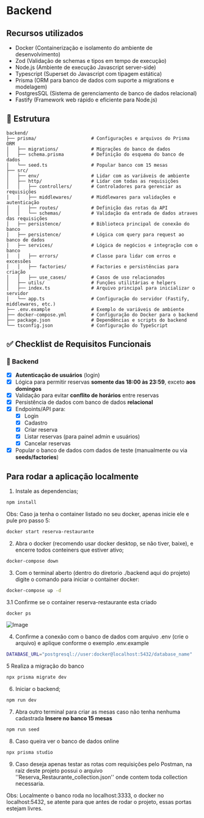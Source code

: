 # Backend

## Recursos utilizados

- Docker (Containerização e isolamento do ambiente de desenvolvimento)
- Zod (Validação de schemas e tipos em tempo de execução)
- Node.js (Ambiente de execução Javascript server-side)
- Typescript (Superset do Javascript com tipagem estática)
- Prisma (ORM para banco de dados com suporte a migrations e modelagem)
- PostgresSQL (Sistema de gerenciamento de banco de dados relacional)
- Fastify (Framework web rápido e eficiente para Node.js)

## 📂 Estrutura

```
backend/
├── prisma/                    # Configurações e arquivos do Prisma ORM
│   ├── migrations/            # Migrações do banco de dados
│   ├── schema.prisma          # Definição do esquema do banco de dados
│   └── seed.ts                # Popular banco com 15 mesas
├── src/
│   ├── env/                   # Lidar com as variáveis de ambiente
│   ├── http/                  # Lidar com todas as requisições
│   │   ├── controllers/       # Controladores para gerenciar as requisições
│   │   ├── middlewares/       # Middlewares para validações e autenticação
│   │   ├── routes/            # Definição das rotas da API
│   │   └── schemas/           # Validação da entrada de dados atraves das requisições
│   ├── persistence/           # Biblioteca principal de conexão do banco
│   ├── persistence/           # Lógica com query para request ao banco de dados
│   ├── services/              # Lógica de negócios e integração com o banco
│   │   ├── errors/            # Classe para lidar com erros e excessões
│   │   ├── factories/         # Factories e persistências para criação
│   │   ├── use_cases/         # Casos de uso relacionados
│   ├── utils/                 # Funções utilitárias e helpers
│   ├── index.ts               # Arquivo principal para inicializar o servidor
│   └── app.ts                 # Configuração do servidor (Fastify, middlewares, etc.)
├── .env.example               # Exemplo de variáveis de ambiente
├── docker-compose.yml         # Configuração do Docker para o backend
├── package.json               # Dependências e scripts do backend
└── tsconfig.json              # Configuração do TypeScript
```

## ✅ Checklist de Requisitos Funcionais

### 🧠 Backend

- [x] **Autenticação de usuários** (login)
- [x] Lógica para permitir reservas **somente das 18:00 às 23:59**, exceto **aos domingos**
- [x] Validação para evitar **conflito de horários** entre reservas
- [x] Persistência de dados com banco de dados **relacional**
- [x] Endpoints/API para:
  - [x] Login
  - [x] Cadastro
  - [x] Criar reserva
  - [x] Listar reservas (para painel admin e usuários)
  - [x] Cancelar reservas
- [x] Popular o banco de dados com dados de teste (manualmente ou via **seeds/factories**)

## Para rodar a aplicação localmente

1. Instale as dependencias;

```bash
npm install
```

Obs: Caso ja tenha o container listado no seu docker, apenas inicie ele e pule pro passo 5:

```bash
docker start reserva-restaurante
```

2. Abra o docker (recomendo usar docker desktop, se não tiver, baixe), e encerre todos conteiners que estiver ativo;

```bash
docker-compose down
```

3. Com o terminal aberto (dentro do diretorio ./backend aqui do projeto) digite o comando para iniciar o container docker:

```bash
docker-compose up -d
```

3.1 Confirme se o container reserva-restaurante esta criado

```bash
docker ps
```

![Image](https://github.com/user-attachments/assets/f5f2a6a4-f2c2-4b6b-a2a4-dba8b4ad2f99)

4. Confirme a conexão com o banco de dados com arquivo .env (crie o arquivo) e aplique conforme o exemplo .env.example

```bash
DATABASE_URL="postgresql://user:docker@localhost:5432/database_name"
```

5 Realiza a migração do banco

```bash
npx prisma migrate dev
```

6. Iniciar o backend;

```bash
npm run dev
```

7. Abra outro terminal para criar as mesas caso não tenha nenhuma cadastrada
   **Insere no banco 15 mesas**

```bash
npm run seed
```

8. Caso queira ver o banco de dados online

```bash
npx prisma studio
```

9. Caso deseja apenas testar as rotas com requisições pelo Postman, na raiz deste projeto possui o arquivo ''Reserva_Restaurante_collection.json'' onde contem toda collection necessaria.

Obs: Localmente o banco roda no localhost:3333, o docker no localhost:5432, se atente para que antes de rodar o projeto, essas portas estejam livres.
